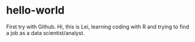 # hello-world
First try with Github.
Hi, this is Lei, learning coding with R and trying to find a job as a data scientist/analyst.
